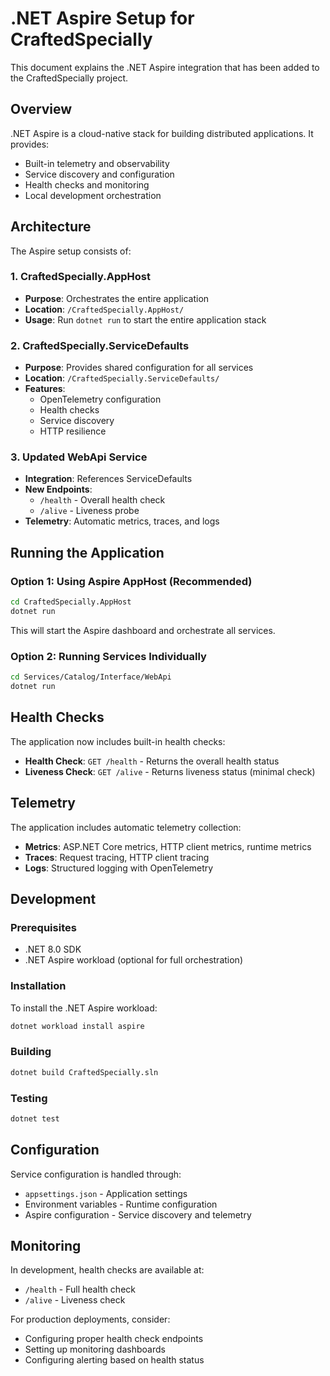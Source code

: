 # .NET Aspire Setup for CraftedSpecially

This document explains the .NET Aspire integration that has been added to the CraftedSpecially project.

## Overview

.NET Aspire is a cloud-native stack for building distributed applications. It provides:
- Built-in telemetry and observability
- Service discovery and configuration
- Health checks and monitoring
- Local development orchestration

## Architecture

The Aspire setup consists of:

### 1. CraftedSpecially.AppHost
- **Purpose**: Orchestrates the entire application
- **Location**: `/CraftedSpecially.AppHost/`
- **Usage**: Run `dotnet run` to start the entire application stack

### 2. CraftedSpecially.ServiceDefaults
- **Purpose**: Provides shared configuration for all services
- **Location**: `/CraftedSpecially.ServiceDefaults/`
- **Features**:
  - OpenTelemetry configuration
  - Health checks
  - Service discovery
  - HTTP resilience

### 3. Updated WebApi Service
- **Integration**: References ServiceDefaults
- **New Endpoints**:
  - `/health` - Overall health check
  - `/alive` - Liveness probe
- **Telemetry**: Automatic metrics, traces, and logs

## Running the Application

### Option 1: Using Aspire AppHost (Recommended)
```bash
cd CraftedSpecially.AppHost
dotnet run
```

This will start the Aspire dashboard and orchestrate all services.

### Option 2: Running Services Individually
```bash
cd Services/Catalog/Interface/WebApi
dotnet run
```

## Health Checks

The application now includes built-in health checks:

- **Health Check**: `GET /health` - Returns the overall health status
- **Liveness Check**: `GET /alive` - Returns liveness status (minimal check)

## Telemetry

The application includes automatic telemetry collection:

- **Metrics**: ASP.NET Core metrics, HTTP client metrics, runtime metrics
- **Traces**: Request tracing, HTTP client tracing
- **Logs**: Structured logging with OpenTelemetry

## Development

### Prerequisites
- .NET 8.0 SDK
- .NET Aspire workload (optional for full orchestration)

### Installation
To install the .NET Aspire workload:
```bash
dotnet workload install aspire
```

### Building
```bash
dotnet build CraftedSpecially.sln
```

### Testing
```bash
dotnet test
```

## Configuration

Service configuration is handled through:
- `appsettings.json` - Application settings
- Environment variables - Runtime configuration
- Aspire configuration - Service discovery and telemetry

## Monitoring

In development, health checks are available at:
- `/health` - Full health check
- `/alive` - Liveness check

For production deployments, consider:
- Configuring proper health check endpoints
- Setting up monitoring dashboards
- Configuring alerting based on health status